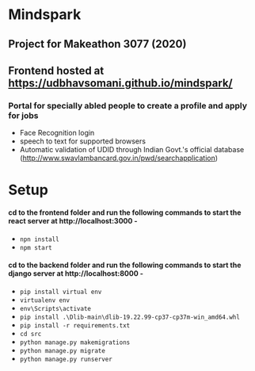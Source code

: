 # Mindspark
## Project for Makeathon 3077 (2020)
## Frontend hosted at https://udbhavsomani.github.io/mindspark/
### Portal for specially abled people to create a profile and apply for jobs

- Face Recognition login
- speech to text for supported browsers
- Automatic validation of UDID through Indian Govt.'s official database (http://www.swavlambancard.gov.in/pwd/searchapplication)

# Setup
#### cd to the frontend folder and run the following commands to start the react server at http://localhost:3000 -
- `npn install`
- `npm start`

#### cd to the backend folder and run the following commands to start the django server at http://localhost:8000 -
- `pip install virtual env`
- `virtualenv env`
- `env\Scripts\activate`
- `pip install .\Dlib-main\dlib-19.22.99-cp37-cp37m-win_amd64.whl`
- `pip install -r requirements.txt`
- `cd src`
- `python manage.py makemigrations`
- `python manage.py migrate`
- `python manage.py runserver`
